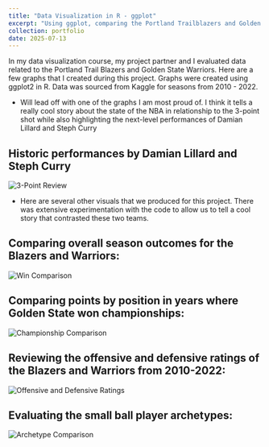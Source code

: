 ```yaml
---
title: "Data Visualization in R - ggplot"
excerpt: "Using ggplot, comparing the Portland Trailblazers and Golden State Warriors"
collection: portfolio
date: 2025-07-13
---
```


In my data visualization course, my project partner and I evaluated data related to the Portland Trail Blazers and Golden State Warriors.  Here are a few graphs that I created during this project.  Graphs were created using ggplot2 in R.  Data was sourced from Kaggle for seasons from 2010 - 2022.

* Will lead off with one of the graphs I am most proud of.  I think it tells a really cool story about the state of the NBA in relationship to the 3-point shot while also highlighting the next-level performances of Damian Lillard and Steph Curry

## Historic performances by Damian Lillard and Steph Curry
<img src="{{ site.baseurl }}/images/three_point.jpg" alt="3-Point Review">

* Here are several other visuals that we produced for this project.  There was extensive experimentation with the code to allow us to tell a cool story that contrasted these two teams.

## Comparing overall season outcomes for the Blazers and Warriors:
<img src="{{ site.baseurl }}/images/win_comp.jpg" alt="Win Comparison">

## Comparing points by position in years where Golden State won championships:
<img src="{{ site.baseurl }}/images/champ_comp.jpg" alt="Championship Comparison">

## Reviewing the offensive and defensive ratings of the Blazers and Warriors from 2010-2022:
<img src="{{ site.baseurl }}/images/off_def_ratings.jpg" alt="Offensive and Defensive Ratings">

## Evaluating the small ball player archetypes:
<img src="{{ site.baseurl }}/images/ball_comp.jpg" alt="Archetype Comparison">